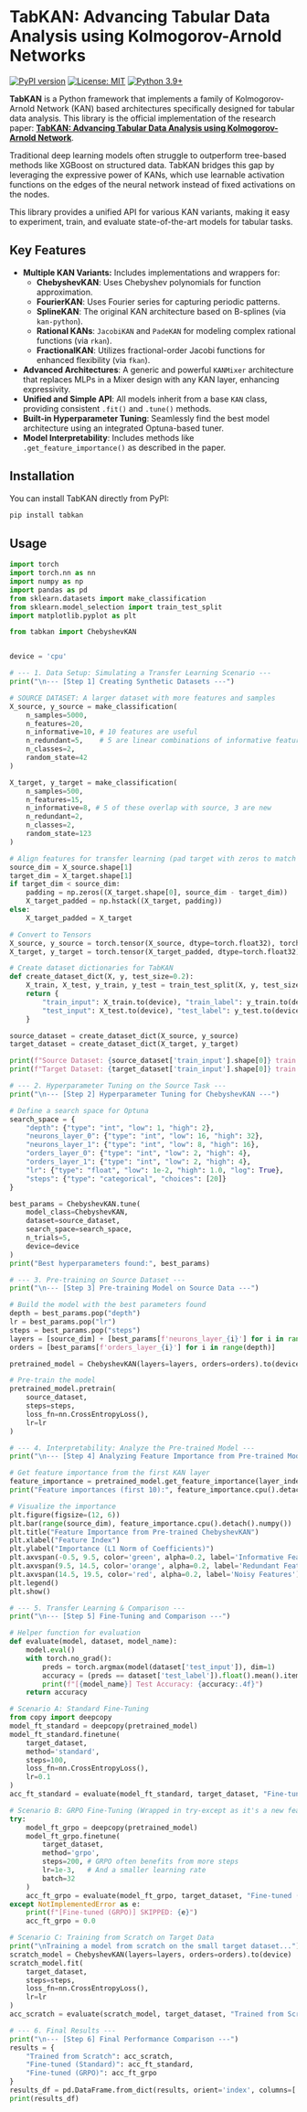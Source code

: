 # TabKAN: Advancing Tabular Data Analysis using Kolmogorov-Arnold Networks

[![PyPI version](https://badge.fury.io/py/tabkan.svg)](https://badge.fury.io/py/tabkan)
[![License: MIT](https://img.shields.io/badge/License-MIT-yellow.svg)](https://opensource.org/licenses/MIT)
[![Python 3.9+](https://img.shields.io/badge/python-3.9+-blue.svg)](https://www.python.org/downloads/release/python-390/)

**TabKAN** is a Python framework that implements a family of Kolmogorov-Arnold Network (KAN) based architectures specifically designed for tabular data analysis. This library is the official implementation of the research paper: [**TabKAN: Advancing Tabular Data Analysis using Kolmogorov-Arnold Network**](https://arxiv.org/abs/2504.06559).

Traditional deep learning models often struggle to outperform tree-based methods like XGBoost on structured data. TabKAN bridges this gap by leveraging the expressive power of KANs, which use learnable activation functions on the edges of the neural network instead of fixed activations on the nodes.

This library provides a unified API for various KAN variants, making it easy to experiment, train, and evaluate state-of-the-art models for tabular tasks.

## Key Features

- **Multiple KAN Variants:** Includes implementations and wrappers for:
  - **ChebyshevKAN**: Uses Chebyshev polynomials for function approximation.
  - **FourierKAN**: Uses Fourier series for capturing periodic patterns.
  - **SplineKAN**: The original KAN architecture based on B-splines (via `kan-python`).
  - **Rational KANs**: `JacobiKAN` and `PadeKAN` for modeling complex rational functions (via `rkan`).
  - **FractionalKAN**: Utilizes fractional-order Jacobi functions for enhanced flexibility (via `fkan`).
- **Advanced Architectures**: A generic and powerful `KANMixer` architecture that replaces MLPs in a Mixer design with any KAN layer, enhancing expressivity.
- **Unified and Simple API**: All models inherit from a base `KAN` class, providing consistent `.fit()` and `.tune()` methods.
- **Built-in Hyperparameter Tuning**: Seamlessly find the best model architecture using an integrated Optuna-based tuner.
- **Model Interpretability**: Includes methods like `.get_feature_importance()` as described in the paper.

## Installation

You can install TabKAN directly from PyPI:
```bash
pip install tabkan
```

## Usage

```python
import torch
import torch.nn as nn
import numpy as np
import pandas as pd
from sklearn.datasets import make_classification
from sklearn.model_selection import train_test_split
import matplotlib.pyplot as plt

from tabkan import ChebyshevKAN


device = 'cpu'

# --- 1. Data Setup: Simulating a Transfer Learning Scenario ---
print("\n--- [Step 1] Creating Synthetic Datasets ---")

# SOURCE DATASET: A larger dataset with more features and samples
X_source, y_source = make_classification(
    n_samples=5000,
    n_features=20,
    n_informative=10, # 10 features are useful
    n_redundant=5,    # 5 are linear combinations of informative features
    n_classes=2,
    random_state=42
)

X_target, y_target = make_classification(
    n_samples=500,
    n_features=15,
    n_informative=8, # 5 of these overlap with source, 3 are new
    n_redundant=2,
    n_classes=2,
    random_state=123
)

# Align features for transfer learning (pad target with zeros to match source dim)
source_dim = X_source.shape[1]
target_dim = X_target.shape[1]
if target_dim < source_dim:
    padding = np.zeros((X_target.shape[0], source_dim - target_dim))
    X_target_padded = np.hstack((X_target, padding))
else:
    X_target_padded = X_target

# Convert to Tensors
X_source, y_source = torch.tensor(X_source, dtype=torch.float32), torch.tensor(y_source, dtype=torch.long)
X_target, y_target = torch.tensor(X_target_padded, dtype=torch.float32), torch.tensor(y_target, dtype=torch.long)

# Create dataset dictionaries for TabKAN
def create_dataset_dict(X, y, test_size=0.2):
    X_train, X_test, y_train, y_test = train_test_split(X, y, test_size=test_size, random_state=42, stratify=y)
    return {
        "train_input": X_train.to(device), "train_label": y_train.to(device),
        "test_input": X_test.to(device), "test_label": y_test.to(device),
    }

source_dataset = create_dataset_dict(X_source, y_source)
target_dataset = create_dataset_dict(X_target, y_target)

print(f"Source Dataset: {source_dataset['train_input'].shape[0]} train samples, {source_dim} features.")
print(f"Target Dataset: {target_dataset['train_input'].shape[0]} train samples, {target_dim} features (padded to {source_dim}).")

# --- 2. Hyperparameter Tuning on the Source Task ---
print("\n--- [Step 2] Hyperparameter Tuning for ChebyshevKAN ---")

# Define a search space for Optuna
search_space = {
    "depth": {"type": "int", "low": 1, "high": 2},
    "neurons_layer_0": {"type": "int", "low": 16, "high": 32},
    "neurons_layer_1": {"type": "int", "low": 8, "high": 16},
    "orders_layer_0": {"type": "int", "low": 2, "high": 4},
    "orders_layer_1": {"type": "int", "low": 2, "high": 4},
    "lr": {"type": "float", "low": 1e-2, "high": 1.0, "log": True},
    "steps": {"type": "categorical", "choices": [20]}
}

best_params = ChebyshevKAN.tune(
    model_class=ChebyshevKAN,
    dataset=source_dataset,
    search_space=search_space,
    n_trials=5,
    device=device
)
print("Best hyperparameters found:", best_params)

# --- 3. Pre-training on Source Dataset ---
print("\n--- [Step 3] Pre-training Model on Source Data ---")

# Build the model with the best parameters found
depth = best_params.pop("depth")
lr = best_params.pop("lr")
steps = best_params.pop("steps")
layers = [source_dim] + [best_params[f'neurons_layer_{i}'] for i in range(depth)] + [2]
orders = [best_params[f'orders_layer_{i}'] for i in range(depth)]

pretrained_model = ChebyshevKAN(layers=layers, orders=orders).to(device)

# Pre-train the model
pretrained_model.pretrain(
    source_dataset, 
    steps=steps, 
    loss_fn=nn.CrossEntropyLoss(),
    lr=lr
)

# --- 4. Interpretability: Analyze the Pre-trained Model ---
print("\n--- [Step 4] Analyzing Feature Importance from Pre-trained Model ---")

# Get feature importance from the first KAN layer
feature_importance = pretrained_model.get_feature_importance(layer_index=0)
print("Feature importances (first 10):", feature_importance.cpu().detach().numpy()[:10])

# Visualize the importance
plt.figure(figsize=(12, 6))
plt.bar(range(source_dim), feature_importance.cpu().detach().numpy())
plt.title("Feature Importance from Pre-trained ChebyshevKAN")
plt.xlabel("Feature Index")
plt.ylabel("Importance (L1 Norm of Coefficients)")
plt.axvspan(-0.5, 9.5, color='green', alpha=0.2, label='Informative Features')
plt.axvspan(9.5, 14.5, color='orange', alpha=0.2, label='Redundant Features')
plt.axvspan(14.5, 19.5, color='red', alpha=0.2, label='Noisy Features')
plt.legend()
plt.show()

# --- 5. Transfer Learning & Comparison ---
print("\n--- [Step 5] Fine-Tuning and Comparison ---")

# Helper function for evaluation
def evaluate(model, dataset, model_name):
    model.eval()
    with torch.no_grad():
        preds = torch.argmax(model(dataset['test_input']), dim=1)
        accuracy = (preds == dataset['test_label']).float().mean().item()
        print(f"[{model_name}] Test Accuracy: {accuracy:.4f}")
    return accuracy

# Scenario A: Standard Fine-Tuning
from copy import deepcopy
model_ft_standard = deepcopy(pretrained_model)
model_ft_standard.finetune(
    target_dataset, 
    method='standard',
    steps=100,
    loss_fn=nn.CrossEntropyLoss(),
    lr=0.1
)
acc_ft_standard = evaluate(model_ft_standard, target_dataset, "Fine-tuned (Standard)")

# Scenario B: GRPO Fine-Tuning (Wrapped in try-except as it's a new feature)
try:
    model_ft_grpo = deepcopy(pretrained_model)
    model_ft_grpo.finetune(
        target_dataset,
        method='grpo',
        steps=200, # GRPO often benefits from more steps
        lr=1e-3,   # And a smaller learning rate
        batch=32
    )
    acc_ft_grpo = evaluate(model_ft_grpo, target_dataset, "Fine-tuned (GRPO)")
except NotImplementedError as e:
    print(f"[Fine-tuned (GRPO)] SKIPPED: {e}")
    acc_ft_grpo = 0.0

# Scenario C: Training from Scratch on Target Data
print("\nTraining a model from scratch on the small target dataset...")
scratch_model = ChebyshevKAN(layers=layers, orders=orders).to(device)
scratch_model.fit(
    target_dataset, 
    steps=steps, 
    loss_fn=nn.CrossEntropyLoss(), 
    lr=lr
)
acc_scratch = evaluate(scratch_model, target_dataset, "Trained from Scratch")

# --- 6. Final Results ---
print("\n--- [Step 6] Final Performance Comparison ---")
results = {
    "Trained from Scratch": acc_scratch,
    "Fine-tuned (Standard)": acc_ft_standard,
    "Fine-tuned (GRPO)": acc_ft_grpo
}
results_df = pd.DataFrame.from_dict(results, orient='index', columns=['Accuracy'])
print(results_df)
```
